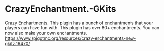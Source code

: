 # CrazyEnchantment.-GKits
Crazy Enchantments. This plugin has a bunch of enchantments that your players can have fun with. This plugin has over 80+ enchantments. You can now also make your own enchantments. https://www.spigotmc.org/resources/crazy-enchantments-new-gkitz.16470/
